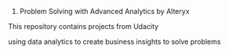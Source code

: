 1. Problem Solving with Advanced Analytics by Alteryx

This repository contains projects from Udacity

using data analytics to create business insights to solve problems 
